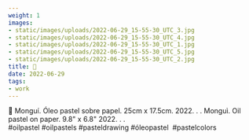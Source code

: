 ```yaml
---
weight: 1
images:
- static/images/uploads/2022-06-29_15-55-30_UTC_3.jpg
- static/images/uploads/2022-06-29_15-55-30_UTC_4.jpg
- static/images/uploads/2022-06-29_15-55-30_UTC_1.jpg
- static/images/uploads/2022-06-29_15-55-30_UTC_5.jpg
- static/images/uploads/2022-06-29_15-55-30_UTC_2.jpg
title: 🔴
date: 2022-06-29
tags:
- work
---
```


🔴
Monguí.
Óleo pastel sobre papel.
25cm x 17.5cm.
2022.
.
.
Monguì.
Oil pastel on paper.
9.8" x 6.8"
2022.
.
.
#oilpastel #oilpastels #pasteldrawing #óleopastel  #pastelcolors
